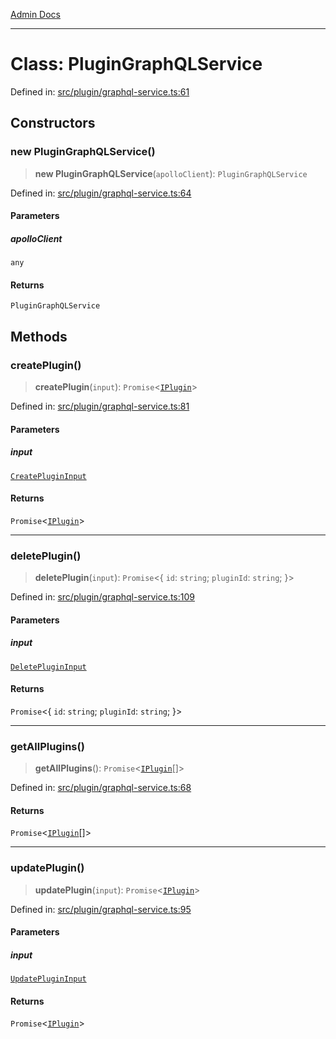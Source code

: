 [Admin Docs](/)

***

# Class: PluginGraphQLService

Defined in: [src/plugin/graphql-service.ts:61](https://github.com/PalisadoesFoundation/talawa-admin/blob/main/src/plugin/graphql-service.ts#L61)

## Constructors

### new PluginGraphQLService()

> **new PluginGraphQLService**(`apolloClient`): `PluginGraphQLService`

Defined in: [src/plugin/graphql-service.ts:64](https://github.com/PalisadoesFoundation/talawa-admin/blob/main/src/plugin/graphql-service.ts#L64)

#### Parameters

##### apolloClient

`any`

#### Returns

`PluginGraphQLService`

## Methods

### createPlugin()

> **createPlugin**(`input`): `Promise`\<[`IPlugin`](../interfaces/IPlugin.md)\>

Defined in: [src/plugin/graphql-service.ts:81](https://github.com/PalisadoesFoundation/talawa-admin/blob/main/src/plugin/graphql-service.ts#L81)

#### Parameters

##### input

[`CreatePluginInput`](../interfaces/CreatePluginInput.md)

#### Returns

`Promise`\<[`IPlugin`](../interfaces/IPlugin.md)\>

***

### deletePlugin()

> **deletePlugin**(`input`): `Promise`\<\{ `id`: `string`; `pluginId`: `string`; \}\>

Defined in: [src/plugin/graphql-service.ts:109](https://github.com/PalisadoesFoundation/talawa-admin/blob/main/src/plugin/graphql-service.ts#L109)

#### Parameters

##### input

[`DeletePluginInput`](../interfaces/DeletePluginInput.md)

#### Returns

`Promise`\<\{ `id`: `string`; `pluginId`: `string`; \}\>

***

### getAllPlugins()

> **getAllPlugins**(): `Promise`\<[`IPlugin`](../interfaces/IPlugin.md)[]\>

Defined in: [src/plugin/graphql-service.ts:68](https://github.com/PalisadoesFoundation/talawa-admin/blob/main/src/plugin/graphql-service.ts#L68)

#### Returns

`Promise`\<[`IPlugin`](../interfaces/IPlugin.md)[]\>

***

### updatePlugin()

> **updatePlugin**(`input`): `Promise`\<[`IPlugin`](../interfaces/IPlugin.md)\>

Defined in: [src/plugin/graphql-service.ts:95](https://github.com/PalisadoesFoundation/talawa-admin/blob/main/src/plugin/graphql-service.ts#L95)

#### Parameters

##### input

[`UpdatePluginInput`](../interfaces/UpdatePluginInput.md)

#### Returns

`Promise`\<[`IPlugin`](../interfaces/IPlugin.md)\>
